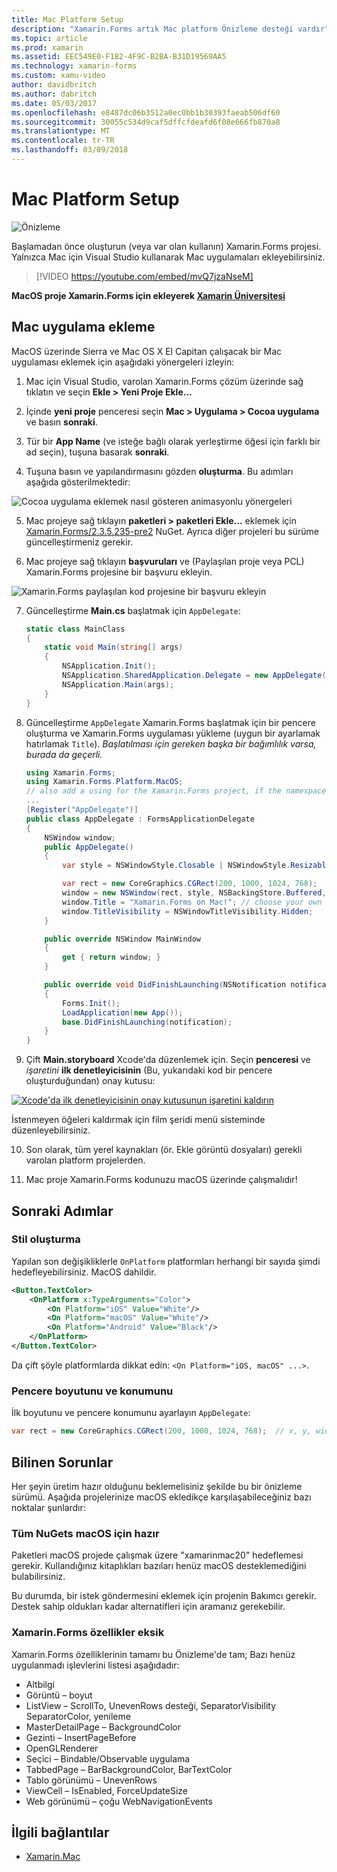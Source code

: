 ```yaml
---
title: Mac Platform Setup
description: "Xamarin.Forms artık Mac platform Önizleme desteği vardır"
ms.topic: article
ms.prod: xamarin
ms.assetid: EEC549E0-F182-4F9C-B2BA-B31D19569AA5
ms.technology: xamarin-forms
ms.custom: xamu-video
author: davidbritch
ms.author: dabritch
ms.date: 05/03/2017
ms.openlocfilehash: e8487dc06b3512a0ec0bb1b30393faeab506df60
ms.sourcegitcommit: 30055c534d9caf5dffcfdeafd6f08e666fb870a8
ms.translationtype: MT
ms.contentlocale: tr-TR
ms.lasthandoff: 03/09/2018
---
```

# <a name="mac-platform-setup"></a>Mac Platform Setup

![Önizleme](~/media/shared/preview.png)

Başlamadan önce oluşturun (veya var olan kullanın) Xamarin.Forms projesi.
Yalnızca Mac için Visual Studio kullanarak Mac uygulamaları ekleyebilirsiniz.

> [!VIDEO https://youtube.com/embed/mvQ7jzaNseM]

**MacOS proje Xamarin.Forms için ekleyerek [Xamarin Üniversitesi](https://university.xamarin.com/)**

## <a name="adding-a-mac-app"></a>Mac uygulama ekleme

MacOS üzerinde Sierra ve Mac OS X El Capitan çalışacak bir Mac uygulaması eklemek için aşağıdaki yönergeleri izleyin:

1. Mac için Visual Studio, varolan Xamarin.Forms çözüm üzerinde sağ tıklatın ve seçin **Ekle > Yeni Proje Ekle...**

2. İçinde **yeni proje** penceresi seçin **Mac > Uygulama > Cocoa uygulama** ve basın **sonraki**.

3. Tür bir **App Name** (ve isteğe bağlı olarak yerleştirme öğesi için farklı bir ad seçin), tuşuna basarak **sonraki**.

4. Tuşuna basın ve yapılandırmasını gözden **oluşturma**. Bu adımları aşağıda gösterilmektedir:

  ![Cocoa uygulama eklemek nasıl gösteren animasyonlu yönergeleri](mac-images/add-macos-proj.gif)

5. Mac projeye sağ tıklayın **paketleri > paketleri Ekle...**  eklemek için [Xamarin.Forms/2.3.5.235-pre2](https://www.nuget.org/packages/Xamarin.Forms/2.3.5.235-pre2) NuGet. Ayrıca diğer projeleri bu sürüme güncelleştirmeniz gerekir.

6. Mac projeye sağ tıklayın **başvuruları** ve (Paylaşılan proje veya PCL) Xamarin.Forms projesine bir başvuru ekleyin.

  ![Xamarin.Forms paylaşılan kod projesine bir başvuru ekleyin](mac-images/references-sml.png)

7. Güncelleştirme **Main.cs** başlatmak için `AppDelegate`:

    ```csharp
    static class MainClass
    {
        static void Main(string[] args)
        {
            NSApplication.Init();
            NSApplication.SharedApplication.Delegate = new AppDelegate(); // add this line
            NSApplication.Main(args);
        }
    }
    ```

8. Güncelleştirme `AppDelegate` Xamarin.Forms başlatmak için bir pencere oluşturma ve Xamarin.Forms uygulaması yükleme (uygun bir ayarlamak hatırlamak `Title`). _Başlatılması için gereken başka bir bağımlılık varsa, burada da geçerli._

    ```csharp
    using Xamarin.Forms;
    using Xamarin.Forms.Platform.MacOS;
    // also add a using for the Xamarin.Forms project, if the namespace is different to this file
    ...
    [Register("AppDelegate")]
    public class AppDelegate : FormsApplicationDelegate
    {
        NSWindow window;
        public AppDelegate()
        {
            var style = NSWindowStyle.Closable | NSWindowStyle.Resizable | NSWindowStyle.Titled;

            var rect = new CoreGraphics.CGRect(200, 1000, 1024, 768);
            window = new NSWindow(rect, style, NSBackingStore.Buffered, false);
            window.Title = "Xamarin.Forms on Mac!"; // choose your own Title here
            window.TitleVisibility = NSWindowTitleVisibility.Hidden;
        }

        public override NSWindow MainWindow
        {
            get { return window; }
        }

        public override void DidFinishLaunching(NSNotification notification)
        {
            Forms.Init();
            LoadApplication(new App());
            base.DidFinishLaunching(notification);
        }
    }
    ```

9. Çift **Main.storyboard** Xcode'da düzenlemek için. Seçin **penceresi** ve _işaretini_ **ilk denetleyicisinin** (Bu, yukarıdaki kod bir pencere oluşturduğundan) onay kutusu:

  [![Xcode'da ilk denetleyicisinin onay kutusunun işaretini kaldırın](mac-images/xcode-init-controller-sml.png)](mac-images/xcode-init-controller.png#lightbox)

  İstenmeyen öğeleri kaldırmak için film şeridi menü sisteminde düzenleyebilirsiniz.

10. Son olarak, tüm yerel kaynakları (ör. Ekle görüntü dosyaları) gerekli varolan platform projelerden.

11. Mac proje Xamarin.Forms kodunuzu macOS üzerinde çalışmalıdır!

## <a name="next-steps"></a>Sonraki Adımlar

### <a name="styling"></a>Stil oluşturma

Yapılan son değişikliklerle `OnPlatform` platformları herhangi bir sayıda şimdi hedefleyebilirsiniz. MacOS dahildir.

```xml
<Button.TextColor>
    <OnPlatform x:TypeArguments="Color">
        <On Platform="iOS" Value="White"/>
        <On Platform="macOS" Value="White"/>
        <On Platform="Android" Value="Black"/>
    </OnPlatform>
</Button.TextColor>
```

Da çift şöyle platformlarda dikkat edin: `<On Platform="iOS, macOS" ...>`.

### <a name="window-size-and-position"></a>Pencere boyutunu ve konumunu

İlk boyutunu ve pencere konumunu ayarlayın `AppDelegate`:

```csharp
var rect = new CoreGraphics.CGRect(200, 1000, 1024, 768);  // x, y, width, height
```

## <a name="known-issues"></a>Bilinen Sorunlar

Her şeyin üretim hazır olduğunu beklemelisiniz şekilde bu bir önizleme sürümü. Aşağıda projelerinize macOS ekledikçe karşılaşabileceğiniz bazı noktalar şunlardır:

### <a name="not-all-nugets-are-ready-for-macos"></a>Tüm NuGets macOS için hazır

Paketleri macOS projede çalışmak üzere "xamarinmac20" hedeflemesi gerekir. Kullandığınız kitaplıkları bazıları henüz macOS desteklemediğini bulabilirsiniz.

Bu durumda, bir istek göndermesini eklemek için projenin Bakımcı gerekir. Destek sahip oldukları kadar alternatifleri için aramanız gerekebilir.

### <a name="missing-xamarinforms-features"></a>Xamarin.Forms özellikler eksik

Xamarin.Forms özelliklerinin tamamı bu Önizleme'de tam; Bazı henüz uygulanmadı işlevlerini listesi aşağıdadır:

* Altbilgi
* Görüntü – boyut
* ListView – ScrollTo, UnevenRows desteği, SeparatorVisibility SeparatorColor, yenileme
* MasterDetailPage – BackgroundColor
* Gezinti – InsertPageBefore
* OpenGLRenderer
* Seçici – Bindable/Observable uygulama
* TabbedPage – BarBackgroundColor, BarTextColor
* Tablo görünümü – UnevenRows
* ViewCell – IsEnabled, ForceUpdateSize
* Web görünümü – çoğu WebNavigationEvents


## <a name="related-links"></a>İlgili bağlantılar

- [Xamarin.Mac](~/mac/index.yml)
